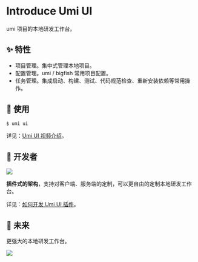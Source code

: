 # Introduce Umi UI

umi 项目的本地研发工作台。

## ✨ 特性

* 项目管理。集中式管理本地项目。
* 配置管理。umi / bigfish 常用项目配置。
* 任务管理。集成启动、构建、测试、代码规范检查、重新安装依赖等常用操作。

## 🔨 使用

```bash
$ umi ui
```

详见：[Umi UI 视频介绍](https://www.bilibili.com/video/av66178967)。

## 👷 开发者

![](https://img.alicdn.com/tfs/TB1g33FeKL2gK0jSZFmXXc7iXXa-2008-1128.png)

**插件式的架构**，支持对客户端、服务端的定制，可以更自由的定制本地研发工作台。

详见：[如何开发 Umi UI 插件](https://www.bilibili.com/video/av66357891)。

## 🤔 未来

更强大的本地研发工作台。

![](https://img.alicdn.com/tfs/TB1hKMGeND1gK0jSZFKXXcJrVXa-2000-1120.png)
